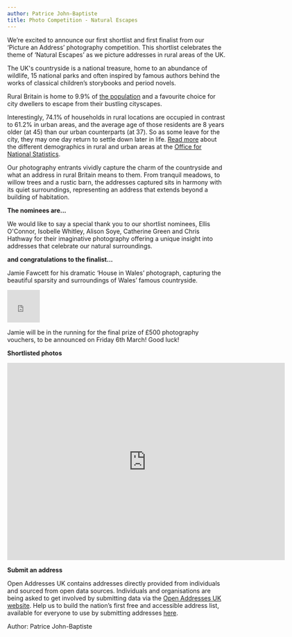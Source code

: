 ```yaml
---
author: Patrice John-Baptiste
title: Photo Competition - Natural Escapes
---
```


We’re excited to announce our first shortlist and first finalist from our ‘Picture an Address’ photography competition. This shortlist celebrates the theme of ‘Natural Escapes’ as we picture addresses in rural areas of the UK.

The UK's countryside is a national treasure, home to an abundance of wildlife, 15 national parks and often inspired by famous authors behind the works of classical children’s storybooks and period novels.

Rural Britain is home to 9.9% of [the population](http://www.tradingeconomics.com/united-kingdom/rural-population-percent-of-total-population-wb-data.html) and a favourite choice for city dwellers to escape from their bustling cityscapes.

Interestingly, 74.1% of households in rural locations are occupied in contrast to 61.2% in urban areas, and the average age of those residents are 8 years older (at 45) than our urban counterparts (at 37). So as some leave for the city, they may one day return to settle down later in life. [Read more](http://www.ons.gov.uk/ons/dcp171776_337939.pdf) about the different demographics in rural and urban areas at the [Office for National Statistics](http://www.ons.gov.uk/ons/index.html).

Our photography entrants vividly capture the charm of the countryside and what an address in rural Britain means to them. From tranquil meadows, to willow trees and a rustic barn, the addresses captured sits in harmony with its quiet surroundings, representing an address that extends beyond a building of habitation. 

**The nominees are...**

We would like to say a special thank you to  our shortlist nominees, Ellis O'Connor, Isobelle Whitley, Alison Soye, Catherine Green and Chris Hathway for their imaginative photography offering a unique insight into addresses that celebrate our natural surroundings.

**and congratulations to the finalist...**

Jamie Fawcett for his dramatic ‘House in Wales’ photograph, capturing the beautiful sparsity and surroundings of Wales’ famous countryside.

<iframe src="https://www.flickr.com/photos/129754713@N03/16083798493/player/" width="75" height="75" frameborder="0" allowfullscreen webkitallowfullscreen mozallowfullscreen oallowfullscreen msallowfullscreen></iframe>

Jamie will be in the running for the final prize of £500 photography vouchers, to be announced on Friday 6th March! Good luck!

**Shortlisted photos**

<iframe src="https://www.flickr.com/photos/129754713@N03/16516349020/in/set-72157651135740181/player/" width="640" height="455" frameborder="0" allowfullscreen webkitallowfullscreen mozallowfullscreen oallowfullscreen msallowfullscreen></iframe>

**Submit an address**

Open Addresses UK contains addresses directly provided from individuals and sourced from open data sources. Individuals and organisations are being asked to get involved by submitting data via the [Open Addresses UK website](http://openaddressesuk.org/). Help us to build the nation’s first free and accessible address list, available for everyone to use by submitting addresses [here](http://openaddressesuk.org/).


Author: Patrice John-Baptiste
